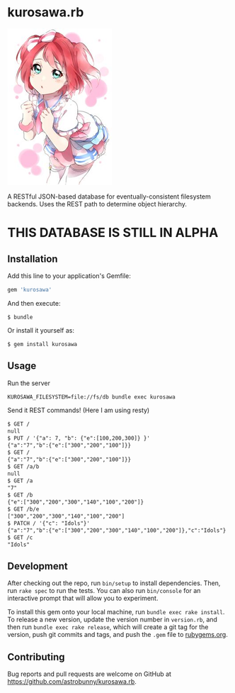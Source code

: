# kurosawa.rb

![Kurosawa Ruby](https://github.com/astrobunny/kurosawa.rb/raw/master/docs/images/kurosawa-ruby.jpg)

A RESTful JSON-based database for eventually-consistent filesystem backends. Uses the REST path to determine object hierarchy.

# THIS DATABASE IS STILL IN ALPHA

## Installation

Add this line to your application's Gemfile:

```ruby
gem 'kurosawa'
```

And then execute:

    $ bundle

Or install it yourself as:

    $ gem install kurosawa

## Usage

Run the server

```
KUROSAWA_FILESYSTEM=file://fs/db bundle exec kurosawa
```

Send it REST commands! (Here I am using resty)

```
$ GET /
null
$ PUT / '{"a": 7, "b": {"e":[100,200,300]} }'
{"a":"7","b":{"e":["300","200","100"]}}
$ GET /
{"a":"7","b":{"e":["300","200","100"]}}
$ GET /a/b
null
$ GET /a
"7"
$ GET /b
{"e":["300","200","300","140","100","200"]}
$ GET /b/e
["300","200","300","140","100","200"]
$ PATCH / '{"c": "Idols"}'
{"a":"7","b":{"e":["300","200","300","140","100","200"]},"c":"Idols"}
$ GET /c
"Idols"
```


## Development

After checking out the repo, run `bin/setup` to install dependencies. Then, run `rake spec` to run the tests. You can also run `bin/console` for an interactive prompt that will allow you to experiment.

To install this gem onto your local machine, run `bundle exec rake install`. To release a new version, update the version number in `version.rb`, and then run `bundle exec rake release`, which will create a git tag for the version, push git commits and tags, and push the `.gem` file to [rubygems.org](https://rubygems.org).

## Contributing

Bug reports and pull requests are welcome on GitHub at https://github.com/astrobunny/kurosawa.rb.

